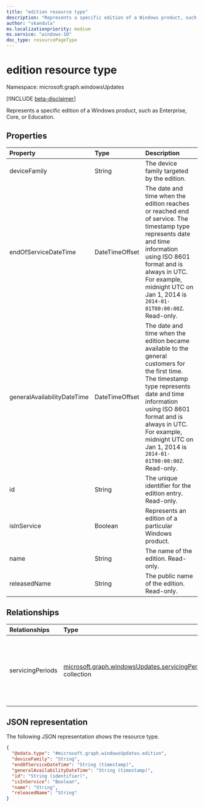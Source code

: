 ```yaml
---
title: "edition resource type"
description: "Represents a specific edition of a Windows product, such as Enterprise, Core, or Education."
author: "skandula"
ms.localizationpriority: medium
ms.service: "windows-10"
doc_type: resourcePageType
---
```


# edition resource type

Namespace: microsoft.graph.windowsUpdates

[!INCLUDE [beta-disclaimer](../../includes/beta-disclaimer.md)]

Represents a specific edition of a Windows product, such as Enterprise, Core, or Education.

## Properties

|Property|Type|Description|
|:---|:---|:---|
|deviceFamily|String|The device family targeted by the edition.|
|endOfServiceDateTime|DateTimeOffset|The date and time when the edition reaches or reached end of service. The timestamp type represents date and time information using ISO 8601 format and is always in UTC. For example, midnight UTC on Jan 1, 2014 is `2014-01-01T00:00:00Z`. Read-only. |
|generalAvailabilityDateTime|DateTimeOffset|The date and time when the edition became available to the general customers for the first time. The timestamp type represents date and time information using ISO 8601 format and is always in UTC. For example, midnight UTC on Jan 1, 2014 is `2014-01-01T00:00:00Z`. Read-only.|
|id|String|The unique identifier for the edition entry. Read-only.|
|isInService|Boolean| Represents an edition of a particular Windows product.|
|name|String|The name of the edition. Read-only.|
|releasedName|String|The public name of the edition. Read-only.|

## Relationships

|Relationships|Type|Description|
|:---|:---|:---|
|servicingPeriods| [microsoft.graph.windowsUpdates.servicingPeriod](../resources/windowsupdates-servicingperiod.md) collection| Each object holds information of a servicing period related to the product edition.|

## JSON representation

The following JSON representation shows the resource type.

<!-- {
  "blockType": "resource",
  "keyProperty": "id",
  "@odata.type": "microsoft.graph.windowsUpdates.edition",
  "openType": false
}
-->
``` json
{
  "@odata.type": "#microsoft.graph.windowsUpdates.edition",
  "deviceFamily": "String",
  "endOfServiceDateTime": "String (timestamp)",
  "generalAvailabilityDateTime": "String (timestamp)",
  "id": "String (identifier)",
  "isInService": "Boolean",
  "name": "String",
  "releasedName": "String"
}
```
